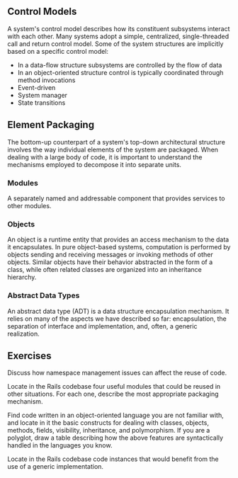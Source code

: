 ## Control Models

A system's control model describes how its constituent subsystems interact with each other. Many systems adopt a simple, centralized, single-threaded call and return control model. Some of the system structures are implicitly based on a specific control model: 

- In a data-flow structure subsystems are controlled by the flow of data
- In an object-oriented structure control is typically coordinated through method invocations
- Event-driven
- System manager 
- State transitions

## Element Packaging

The bottom-up counterpart of a system's top-down architectural structure involves the way individual elements of the system are packaged. When dealing with a large body of code, it is important to understand the mechanisms employed to decompose it into separate units.

### Modules

A separately named and addressable component that provides services to other modules. 

### Objects

An object is a runtime entity that provides an access mechanism to the data it encapsulates. In pure object-based systems, computation is performed by objects sending and receiving messages or invoking methods of other objects. Similar objects have their behavior abstracted in the form of a class, while often related classes are organized into an inheritance hierarchy.

### Abstract Data Types

An abstract data type (ADT) is a data structure encapsulation mechanism. It relies on many of the aspects we have described so far: encapsulation, the separation of interface and implementation, and, often, a generic realization. 

## Exercises

Discuss how namespace management issues can affect the reuse of code.

Locate in the Rails codebase four useful modules that could be reused in other situations. For each one, describe the most appropriate packaging mechanism.

Find code written in an object-oriented language you are not familiar with, and locate in it the basic constructs for dealing with classes, objects, methods, fields, visibility, inheritance, and polymorphism. If you are a polyglot, draw a table describing how the above features are syntactically handled in the languages you know.

Locate in the Rails codebase code instances that would benefit from the use of a generic implementation.
